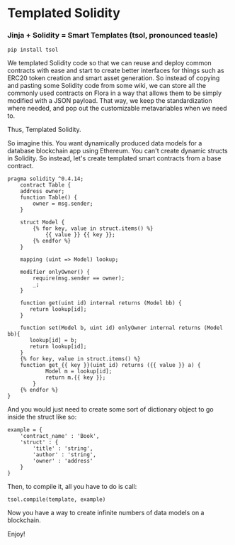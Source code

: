 # Templated Solidity

### Jinja + Solidity = Smart Templates (tsol, pronounced teasle)

```pip install tsol```

We templated Solidity code so that we can reuse and deploy common contracts with ease and start to create better interfaces for things such as ERC20 token creation and smart asset generation. So instead of copying and pasting some Solidity code from some wiki, we can store all the commonly used contracts on Flora in a way that allows them to be simply modified with a JSON payload. That way, we keep the standardization where needed, and pop out the customizable metavariables when we need to.

Thus, Templated Solidity.

So imagine this. You want dynamically produced data models for a database blockchain app using Ethereum. You can't create dynamic structs in Solidity. So instead, let's create templated smart contracts from a base contract.

```
pragma solidity ^0.4.14;
    contract Table {
    address owner;
    function Table() {
        owner = msg.sender;
    }
    
    struct Model {
        {% for key, value in struct.items() %}
            {{ value }} {{ key }};
        {% endfor %}
    }
    
    mapping (uint => Model) lookup;
    
    modifier onlyOwner() {
        require(msg.sender == owner);
        _;
    }
    
    function get(uint id) internal returns (Model bb) {
       return lookup[id];
    }
    
    function set(Model b, uint id) onlyOwner internal returns (Model bb){
       lookup[id] = b;
       return lookup[id];
    }
    {% for key, value in struct.items() %}
    function get_{{ key }}(uint id) returns ({{ value }} a) {
            Model m = lookup[id];
            return m.{{ key }};
        }
    {% endfor %}
}
```

And you would just need to create some sort of dictionary object to go inside the struct like so:

```
example = {
    'contract_name' : 'Book',
    'struct' : {
        'title' : 'string',
        'author' : 'string',
        'owner' : 'address'
    }   
}
```

Then, to compile it, all you have to do is call:

```
tsol.compile(template, example)
```

Now you have a way to create infinite numbers of data models on a blockchain.

Enjoy!